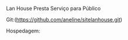 Lan House Presta Serviço para Público

Git:(https://github.com/aneline/sitelanhouse.git)

Hospedagem: 
